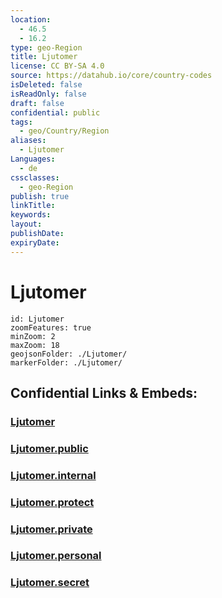 ```yaml
---
location:
  - 46.5
  - 16.2
type: geo-Region
title: Ljutomer
license: CC BY-SA 4.0
source: https://datahub.io/core/country-codes
isDeleted: false
isReadOnly: false
draft: false
confidential: public
tags:
  - geo/Country/Region
aliases:
  - Ljutomer
Languages:
  - de
cssclasses:
  - geo-Region
publish: true
linkTitle:
keywords:
layout:
publishDate:
expiryDate:
---
```


# Ljutomer

```leaflet
id: Ljutomer
zoomFeatures: true 
minZoom: 2 
maxZoom: 18
geojsonFolder: ./Ljutomer/
markerFolder: ./Ljutomer/
```


## Confidential Links & Embeds: 

### [Ljutomer](/_Standards/Earth/Continent/Europe/Europe~Central/Slovenia/Regions~Slovenia/Pomurska/counties~Pomurska/Ljutomer.md) 

### [Ljutomer.public](/_public/Earth/Continent/Europe/Europe~Central/Slovenia/Regions~Slovenia/Pomurska/counties~Pomurska/Ljutomer.public.md) 

### [Ljutomer.internal](/_internal/Earth/Continent/Europe/Europe~Central/Slovenia/Regions~Slovenia/Pomurska/counties~Pomurska/Ljutomer.internal.md) 

### [Ljutomer.protect](/_protect/Earth/Continent/Europe/Europe~Central/Slovenia/Regions~Slovenia/Pomurska/counties~Pomurska/Ljutomer.protect.md) 

### [Ljutomer.private](/_private/Earth/Continent/Europe/Europe~Central/Slovenia/Regions~Slovenia/Pomurska/counties~Pomurska/Ljutomer.private.md) 

### [Ljutomer.personal](/_personal/Earth/Continent/Europe/Europe~Central/Slovenia/Regions~Slovenia/Pomurska/counties~Pomurska/Ljutomer.personal.md) 

### [Ljutomer.secret](/_secret/Earth/Continent/Europe/Europe~Central/Slovenia/Regions~Slovenia/Pomurska/counties~Pomurska/Ljutomer.secret.md)

